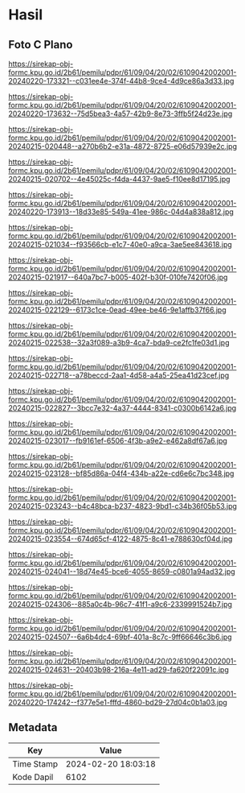 # Hasil

## Foto C Plano

https://sirekap-obj-formc.kpu.go.id/2b61/pemilu/pdpr/61/09/04/20/02/6109042002001-20240220-173321--c031ee4e-374f-44b8-9ce4-4d9ce86a3d33.jpg

https://sirekap-obj-formc.kpu.go.id/2b61/pemilu/pdpr/61/09/04/20/02/6109042002001-20240220-173632--75d5bea3-4a57-42b9-8e73-3ffb5f24d23e.jpg

https://sirekap-obj-formc.kpu.go.id/2b61/pemilu/pdpr/61/09/04/20/02/6109042002001-20240215-020448--a270b6b2-e31a-4872-8725-e06d57939e2c.jpg

https://sirekap-obj-formc.kpu.go.id/2b61/pemilu/pdpr/61/09/04/20/02/6109042002001-20240215-020702--4e45025c-f4da-4437-9ae5-f10ee8d17195.jpg

https://sirekap-obj-formc.kpu.go.id/2b61/pemilu/pdpr/61/09/04/20/02/6109042002001-20240220-173913--18d33e85-549a-41ee-986c-04d4a838a812.jpg

https://sirekap-obj-formc.kpu.go.id/2b61/pemilu/pdpr/61/09/04/20/02/6109042002001-20240215-021034--f93566cb-e1c7-40e0-a9ca-3ae5ee843618.jpg

https://sirekap-obj-formc.kpu.go.id/2b61/pemilu/pdpr/61/09/04/20/02/6109042002001-20240215-021917--640a7bc7-b005-402f-b30f-010fe7420f06.jpg

https://sirekap-obj-formc.kpu.go.id/2b61/pemilu/pdpr/61/09/04/20/02/6109042002001-20240215-022129--6173c1ce-0ead-49ee-be46-9e1affb37f66.jpg

https://sirekap-obj-formc.kpu.go.id/2b61/pemilu/pdpr/61/09/04/20/02/6109042002001-20240215-022538--32a3f089-a3b9-4ca7-bda9-ce2fc1fe03d1.jpg

https://sirekap-obj-formc.kpu.go.id/2b61/pemilu/pdpr/61/09/04/20/02/6109042002001-20240215-022718--a78beccd-2aa1-4d58-a4a5-25ea41d23cef.jpg

https://sirekap-obj-formc.kpu.go.id/2b61/pemilu/pdpr/61/09/04/20/02/6109042002001-20240215-022827--3bcc7e32-4a37-4444-8341-c0300b6142a6.jpg

https://sirekap-obj-formc.kpu.go.id/2b61/pemilu/pdpr/61/09/04/20/02/6109042002001-20240215-023017--fb9161ef-6506-4f3b-a9e2-e462a8df67a6.jpg

https://sirekap-obj-formc.kpu.go.id/2b61/pemilu/pdpr/61/09/04/20/02/6109042002001-20240215-023128--bf85d86a-04f4-434b-a22e-cd6e6c7bc348.jpg

https://sirekap-obj-formc.kpu.go.id/2b61/pemilu/pdpr/61/09/04/20/02/6109042002001-20240215-023243--b4c48bca-b237-4823-9bd1-c34b36f05b53.jpg

https://sirekap-obj-formc.kpu.go.id/2b61/pemilu/pdpr/61/09/04/20/02/6109042002001-20240215-023554--674d65cf-4122-4875-8c41-e788630cf04d.jpg

https://sirekap-obj-formc.kpu.go.id/2b61/pemilu/pdpr/61/09/04/20/02/6109042002001-20240215-024041--18d74e45-bce6-4055-8659-c0801a94ad32.jpg

https://sirekap-obj-formc.kpu.go.id/2b61/pemilu/pdpr/61/09/04/20/02/6109042002001-20240215-024306--885a0c4b-96c7-41f1-a9c6-2339991524b7.jpg

https://sirekap-obj-formc.kpu.go.id/2b61/pemilu/pdpr/61/09/04/20/02/6109042002001-20240215-024507--6a6b4dc4-69bf-401a-8c7c-9ff66646c3b6.jpg

https://sirekap-obj-formc.kpu.go.id/2b61/pemilu/pdpr/61/09/04/20/02/6109042002001-20240215-024631--20403b98-216a-4e11-ad29-fa620f22091c.jpg

https://sirekap-obj-formc.kpu.go.id/2b61/pemilu/pdpr/61/09/04/20/02/6109042002001-20240220-174242--f377e5e1-fffd-4860-bd29-27d04c0b1a03.jpg


## Metadata

| Key        | Value               |
| ---------- | ------------------- |
| Time Stamp | 2024-02-20 18:03:18 |
| Kode Dapil | 6102                |



